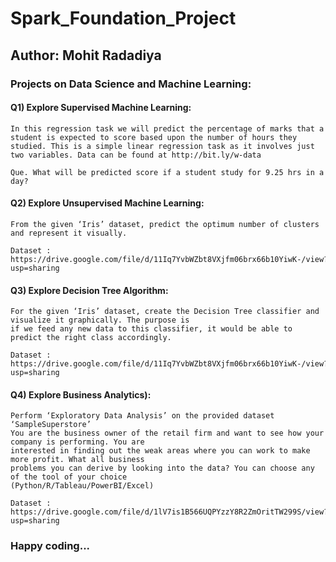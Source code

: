 # Spark_Foundation_Project

## Author: Mohit Radadiya

### Projects on Data Science and Machine Learning: 

#### Q1) Explore Supervised Machine Learning:
    In this regression task we will predict the percentage of marks that a student is expected to score based upon the number of hours they studied. This is a simple linear regression task as it involves just two variables. Data can be found at http://bit.ly/w-data 
    
    Que. What will be predicted score if a student study for 9.25 hrs in a day?

#### Q2) Explore Unsupervised Machine Learning:
    From the given ‘Iris’ dataset, predict the optimum number of clusters and represent it visually.
    
    Dataset : https://drive.google.com/file/d/11Iq7YvbWZbt8VXjfm06brx66b10YiwK-/view?usp=sharing
   
#### Q3) Explore Decision Tree Algorithm: 
    For the given ‘Iris’ dataset, create the Decision Tree classifier and visualize it graphically. The purpose is
    if we feed any new data to this classifier, it would be able to predict the right class accordingly.
    
    Dataset : https://drive.google.com/file/d/11Iq7YvbWZbt8VXjfm06brx66b10YiwK-/view?usp=sharing
   
#### Q4) Explore Business Analytics):
    Perform ‘Exploratory Data Analysis’ on the provided dataset ‘SampleSuperstore’
    You are the business owner of the retail firm and want to see how your company is performing. You are
    interested in finding out the weak areas where you can work to make more profit. What all business
    problems you can derive by looking into the data? You can choose any of the tool of your choice
    (Python/R/Tableau/PowerBI/Excel)

    Dataset : https://drive.google.com/file/d/1lV7is1B566UQPYzzY8R2ZmOritTW299S/view?usp=sharing
    
    
    
### Happy coding...
